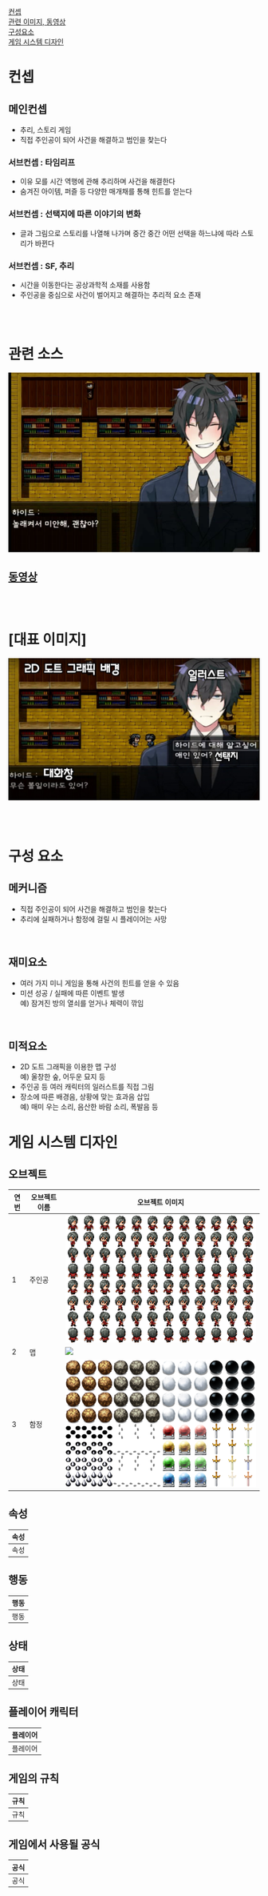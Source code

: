 [컨셉](#컨셉)  
[관련 이미지, 동영상](#관련-소스)  
[구성요소](#구성-요소)   
[게임 시스템 디자인](#게임-시스템-디자인)  

# 컨셉
## 메인컨셉
- 추리, 스토리 게임
- 직접 주인공이 되어 사건을 해결하고 범인을 찾는다




### 서브컨셉 : 타임리프
- 이유 모를 시간 역행에 관해 추리하며 사건을 해결한다
- 숨겨진 아이템, 퍼즐 등 다양한 매개채를 통해 힌트를 얻는다

### 서브컨셉 : 선택지에 따른 이야기의 변화
- 글과 그림으로 스토리를 나열해 나가며 중간 중간 어떤 선택을 하느냐에 따라 스토리가 바뀐다

### 서브컨셉 : SF, 추리
- 시간을 이동한다는 공상과학적 소재를 사용함
- 주인공을 중심으로 사건이 벌어지고 해결하는 추리적 요소 존재

<br><br>
# 관련 소스
<img src="./img/관련 이미지.png">

## [동영상](https://www.youtube.com/watch?v=QvSF8n5oi2w)

<br><br>
# [대표 이미지]
<img src="./img/대표 이미지.jpg">


<br><br>
# 구성 요소

##  메커니즘
- 직접 주인공이 되어 사건을 해결하고 범인을 찾는다
- 추리에 실패하거나 함정에 걸릴 시 플레이어는 사망

<br>

## 재미요소
- 여러 가지 미니 게임을 통해 사건의 힌트를 얻을 수 있음
- 미션 성공 / 실패에 따른 이벤트 발생
<br>예) 잠겨진 방의 열쇠를 얻거나 체력이 깎임

<br>

## 미적요소
- 2D 도트 그래픽을 이용한 맵 구성
<br>예) 울창한 숲, 어두운 묘지 등
- 주인공 등 여러 캐릭터의 일러스트를 직접 그림
- 장소에 따른 배경음, 상황에 맞는 효과음 삽입
<br>예) 매미 우는 소리, 음산한 바람 소리, 폭발음 등  

# 게임 시스템 디자인   

## 오브젝트

연번 | 오브젝트 이름 | 오브젝트 이미지
---- | ---- | ----
1 |주인공| <img src="./img/캐릭터.png">
2 |맵|<img src="./img/맵.png">
3 |함정| <img src="./img/함정.png">   
   
## 속성  
  
속성 | 
---- | 
속성 | 

## 행동   

행동 | 
---- | 
행동 | 

## 상태   

상태 | 
---- | 
상태 | 

## 플레이어 캐릭터   

플레이어 | 
---- |
플레이어 | 

## 게임의 규칙   

규칙 | 
---- | 
규칙 | 

## 게임에서 사용될 공식   

공식 | 
---- | 
공식 | 
